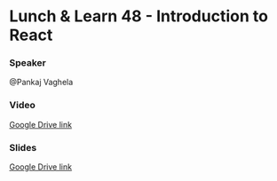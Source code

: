 # Lunch & Learn 48 - Introduction to React

### Speaker
@Pankaj Vaghela

### Video
[Google Drive link](https://drive.google.com/file/d/19sUXOzIGY4VQwfqXXdXNGSGDVIoD_v0Q/view?usp=sharing)

### Slides
[Google Drive link](https://drive.google.com/file/d/1OMQMmEzoYdD4wot5TaXksXPD2RarCWhj/view?usp=sharing)